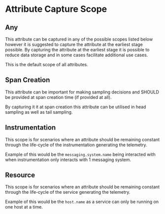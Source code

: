 # Attribute Capture Scope

## Any

This attribute can be captured in any of the possible scopes listed below however it is suggested to capture the attribute at the earliest stage possible.
By capturing the attribute at the earliest stage it is possible to reduce data storage and in some cases facilitate additional use cases.

This is the default scope of all attributes.

## Span Creation

This attribute can be important for making sampling decisions and SHOULD be provided at span creation time (if provided at all).

By capturing it it at span creation this attribute can be utilised in head sampling as well as tail sampling.

## Instrumentation

This scope is for scenarios where an attribute should be remaining constant through the life-cycle of the instrumentation generating the telemetry.

Example of this would be the `messaging.system.name` being interacted with when instrumentation only interacts with 1 messaging system.

## Resource

This scope is for scenarios where an attribute should be remaining constant through the life-cycle of the service generating the telemetry.

Example of this would be the `host.name` as a service can only be running on one host at a time.
